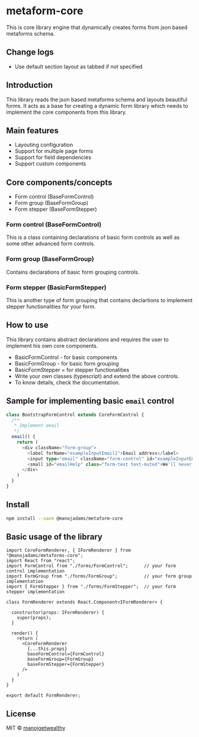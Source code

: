 # metaform-core
This is core library engine that dynamically creates forms from json based metaforms schema.

## Change logs
- Use default section layout as tabbed if not specified

## Introduction
This library reads the json based metaforms schema and layouts beautiful forms.
It acts as a base for creating a dynamic form library which needs to implement the core components from this library.  

## Main features
- Layouting configuration
- Support for multiple page forms
- Support for field dependencies
- Support custom components

## Core components/concepts
- Form control (BaseFormControl)
- Form group (BaseFormGroup)
- Form stepper (BaseFormStepper)

### Form control (BaseFormControl)
  This is a class containing declarations of basic form controls as well as some other advanced form controls. 
  
### Form group (BaseFormGroup)
  Contains declarations of basic form grouping controls.

### Form stepper (BasicFormStepper)
  This is another type of form grouping that contains declartions to implement stepper functionalities for your form.

## How to use
  This library contains abstract declarations and requires the user to implement his own core components.
  - BasicFormControl - for basic components
  - BasicFormGroup - for basic form grouping
  - BasicFormStepper = for stepper functionalities
  - Write your own classes (typescript) and extend the above controls.
  - To know details, check the documentation.
  
## Sample for implementing basic `email` control
````typescript
class BootstrapFormControl extends CoreFormControl {
  /**
   * Implement email
   */
  email() {
    return (
      <div className="form-group">
        <label forName="exampleInputEmail1">Email address</label>
        <input type="email" className="form-control" id="exampleInputEmail1" aria-describedby="emailHelp" placeholder="Enter email">
        <small id="emailHelp" class="form-text text-muted">We'll never share your email with anyone else.</small>
      </div>
    )
  }
}
````
  
## Install

```bash
npm install --save @manojadams/metaform-core
```

## Basic usage of the library
```tsx
import CoreFormRenderer, { IFormRenderer } from "@manojadams/metaforms-core";
import React from "react";
import FormControl from "./forms/FormControl";      // your form control implementation
import FormGroup from "./forms/FormGroup";          // your form group implementation
import { FormStepper } from "./forms/FormStepper";  // your form stepper implementation

class FormRenderer extends React.Component<IFormRenderer> {

  constructor(props: IFormRenderer) {
    super(props);
  }

  render() {
    return (
      <CoreFormRenderer 
        {...this.props} 
        baseFormControl={FormControl}
        baseFormGroup={FormGroup}
        baseFormStepper={FormStepper}
      />
    )
  }
}

export default FormRenderer;
```

## License

MIT © [manojgetwealthy](https://github.com/manojgetwealthy)